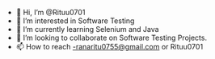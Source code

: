 - 👋 Hi, I’m @Rituu0701
- 👀 I’m interested in Software Testing 
- 🌱 I’m currently learning Selenium and Java
- 💞️ I’m looking to collaborate on Software Testing Projects.
- 📫 How to reach -ranaritu0755@gmail.com or Rituu0701

<!---
Rituu0701/Rituu0701 is a ✨ special ✨ repository because its `README.md` (this file) appears on your GitHub profile.
You can click the Preview link to take a look at your changes.
--->
